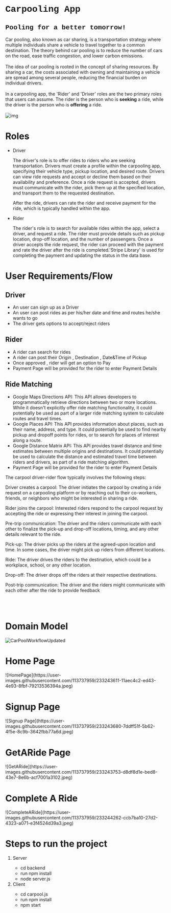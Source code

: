 

<h1 style="font-family:'Courier New'"> Carpooling App </h1>
<h2 style="font-family:'Courier New'"> Pooling for a better tomorrow! </h2>
Car pooling, also known as car sharing, is a transportation strategy where multiple individuals share a vehicle to travel together to a common destination. The theory behind car pooling is to reduce the number of cars on the road, ease traffic congestion, and lower carbon emissions.
<br> </br>
The idea of car pooling is rooted in the concept of sharing resources. By sharing a car, the costs associated with owning and maintaining a vehicle are spread among several people, reducing the financial burden on individual drivers. 
<br> </br>
In a carpooling app, the 'Rider' and 'Driver' roles are the two primary roles that users can assume. The rider is the person who is <b>seeking</b> a ride, while the driver is the person who is <b>offering</b> a ride.
<br> </br>
<img src="https://cdn.vectorstock.com/i/1000x1000/36/75/online-ordering-taxi-car-rent-and-sharing-using-vector-30913675.webp" alt="img"  />
<h1> Roles </h1>
<ul>
  <li> Driver </li>
  <p> The driver's role is to offer rides to riders who are seeking transportation. Drivers must create a profile within the carpooling app, specifying their vehicle type, pickup location, and desired route. Drivers can view ride requests and accept or decline them based on their availability and preference. Once a ride request is accepted, drivers must communicate with the rider, pick them up at the specified location, and transport them to the requested destination. </p>
  <p> After the ride, drivers can rate the rider and receive payment for the ride, which is typically handled within the app.</p>
  
  
  <li> Rider </li>
  <p> The rider's role is to search for available rides within the app, select a driver, and request a ride. The rider must provide details such as pickup location, drop-off location, and the number of passengers. Once a driver accepts the ride request, the rider can proceed with the payment and rate the driver after the ride is completed.'Stripe Library' is used for completing the payment and updating the status in the data base. </p>
</ul>
<h1> User Requirements/Flow </h1>
<h2> Driver </h2>
<ul>
  <li> An user can sign up as a Driver </li>
  <li> An user can post rides as per his/her date and time and routes he/she wants to go </li>
  <li> The driver gets options to accept/reject riders </li>
</ul>
<h2> Rider </h2>
<ul>
  <li> A rider can search for rides </li>
  <li> A rider can post their Origin , Destination , Date&Time of Pickup </li>
  <li> Once approved , rider will get an option to Pay </li>
  <li> Payment Page will be provided for the rider to enter Payment Details </li>
</ul>

<h2> Ride Matching </h2>
<ul>
  <li> Google Maps Directions API: This API allows developers to programmatically retrieve directions between two or more locations. While it doesn't explicitly offer ride matching functionality, it could potentially be used as part of a larger ride matching system to calculate routes and travel times.</li>
  <li> Google Places API: This API provides information about places, such as their name, address, and type. It could potentially be used to find nearby pickup and dropoff points for rides, or to search for places of interest along a route.</li>
  <li> Google Distance Matrix API: This API provides travel distance and time estimates between multiple origins and destinations. It could potentially be used to calculate the distance and estimated travel time between riders and drivers, as part of a ride matching algorithm.</li>
  <li> Payment Page will be provided for the rider to enter Payment Details </li>
</ul>

<p> The carpool driver-rider flow typically involves the following steps: </p>

<p> Driver creates a carpool: The driver initiates the carpool by creating a ride request on a carpooling platform or by reaching out to their co-workers, friends, or neighbors who might be interested in sharing a ride. </p>

<p> Rider joins the carpool: Interested riders respond to the carpool request by accepting the ride or expressing their interest in joining the carpool. </p>

<p> Pre-trip communication: The driver and the riders communicate with each other to finalize the pick-up and drop-off locations, timing, and any other details relevant to the ride. </p>

<p> Pick-up: The driver picks up the riders at the agreed-upon location and time. In some cases, the driver might pick up riders from different locations. </p>

<p> Ride: The driver drives the riders to the destination, which could be a workplace, school, or any other location. </p>

 <p> Drop-off: The driver drops off the riders at their respective destinations. </p>

<p> Post-trip communication: The driver and the riders might communicate with each other after the ride to provide feedback </p>

<br> </br>
<h1> Domain Model </h1>

![CarPoolWorkflowUpdated](https://user-images.githubusercontent.com/113737959/233230609-498b6b90-551f-4a07-ab5d-d5615ddbee11.png)

<h1> Home Page </h1>
![HomePage](https://user-images.githubusercontent.com/113737959/233243611-11aec4c2-ed43-4e93-8fbf-79213536394a.jpeg)

<h1> Signup Page </h1>
![Signup Page](https://user-images.githubusercontent.com/113737959/233243680-7ddff51f-5b62-4f5e-8c9b-3642fbb77a6d.jpeg)

<h1> GetARide Page </h1>
![GetARide](https://user-images.githubusercontent.com/113737959/233243753-d8df8d1e-bed8-43e7-8e6b-acf7001a3102.jpeg)

<h1> Complete A Ride </h1>
![CompleteARide](https://user-images.githubusercontent.com/113737959/233244262-ccb7ba10-27d2-4323-a071-e3f4524d39a3.jpeg)


<h1> Steps to run the project </h1>
<ol>
  <li> Server </li>
  <ul>
    <li> cd backend</li>
    <li> run npm install </li>
    <li> node server.js </li>
  </ul>
  <li> Client </li>
  <ul>
    <li> cd carpool.js </li>
    <li> run npm install </li>
    <li> npm start </li>
  </ul>
</ol>
